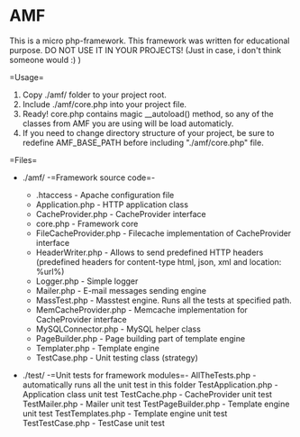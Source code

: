 AMF
===
This is a micro php-framework.
This framework was written for educational purpose. 
DO NOT USE IT IN YOUR PROJECTS! (Just in case, i don't think someone would :) )

=Usage=
  1. Copy ./amf/ folder to your project root.
  2. Include ./amf/core.php into your project file.
  3. Ready! core.php contains magic __autoload() method, so any of the classes from AMF you are using will be load automaticly.
  4. If you need to change directory structure of your project, be sure to redefine AMF_BASE_PATH before including "./amf/core.php" file.

=Files=

- ./amf/
  -=Framework source code=-
  - .htaccess - Apache configuration file
  - Application.php - HTTP application class
  - CacheProvider.php - CacheProvider interface
  - core.php - Framework core
  - FileCacheProvider.php - Filecache implementation of CacheProvider interface
  - HeaderWriter.php - Allows to send predefined HTTP headers (predefined headers for content-type html, json, xml and location: %url%)
  - Logger.php - Simple logger
  - Mailer.php - E-mail messages sending engine
  - MassTest.php - Masstest engine. Runs all the tests at specified path.
  - MemCacheProvider.php - Memcache implementation for CacheProvider interface
  - MySQLConnector.php - MySQL helper class
  - PageBuilder.php - Page building part of template engine
  - Templater.php - Template engine
  - TestCase.php - Unit testing class (strategy)
  
- ./test/
  -=Unit tests for framework modules=-
  AllTheTests.php - automatically runs all the unit test in this folder
  TestApplication.php - Application class unit test
  TestCache.php - CacheProvider unit test
  TestMailer.php - Mailer unit test
  TestPageBuilder.php - Template engine unit test
  TestTemplates.php - Template engine unit test
  TestTestCase.php - TestCase unit test
